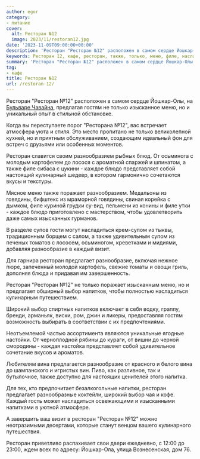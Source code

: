 ```yaml
---
author: egor
category:
- питание
cover:
  alt: Ресторан №12
  image: 2023/11/restoran12.jpg
date: '2023-11-09T09:00:00+00:00'
description: 'Ресторан "Ресторан №12" расположен в самом сердце Йошкар-Олы, на Бульваре Чавайна, предлагая гостям не только изысканное меню, но и уникальный опыт в...'
keywords: Ресторан 12, кафе, ресторан, также, только, меню, филе, насладиться, разнообразие, предлагает, выбор, йошкар, гостям, разнообразием, каждое, блюдо, представляет
summary: 'Ресторан "Ресторан №12" расположен в самом сердце Йошкар-Олы, на Бульваре Чавайна, предлагая гостям не только изысканное меню, но и уникальный опыт в...'
tag:
- кафе
title: Ресторан №12
url: /restoran-12/
---
```


Ресторан "Ресторан №12" расположен в самом сердце Йошкар-Олы, на [Бульваре Чавайна](/bulvar-chavajna/), предлагая гостям не только изысканное меню, но и уникальный опыт в стильной обстановке.

Когда вы переступаете порог "Ресторана №12", вас встречает атмосфера уюта и стиля. Это место пропитано не только великолепной кухней, но и приятным обслуживанием, создающим идеальный фон для встреч с друзьями или особенных моментов.

Ресторан славится своим разнообразием рыбных блюд. От осьминога с молодым картофелем до лосося с ароматной спаржей и шпинатом, а также филе сибаса с цукини \- каждое блюдо представляет собой настоящий кулинарный шедевр, в котором гармонично сочетаются вкусы и текстуры.

Мясное меню также поражает разнообразием. Медальоны из говядины, бифштекс из мраморной говядины, свиная корейка с дымком, филе куриной грудки су\-вид, пельмени из конины и филе утки \- каждое блюдо приготовлено с мастерством, чтобы удовлетворить даже самых изысканных гурманов.

В разделе супов гости могут насладиться крем-супом из тыквы, традиционным борщем с салом, а также удивительным супом из печеных томатов с лососем, осьминогом, креветками и мидиями, добавляя разнообразие в каждый визит.

Для гарнира ресторан предлагает разнообразие, включая нежное пюре, запеченный молодой картофель, свежие томаты и овощи гриль, дополняя блюда и придавая им завершенность.

Ресторан "Ресторан №12" не только поражает изысканным меню, но и предлагает обширный выбор напитков, чтобы полностью насладиться кулинарным путешествием.

Широкий выбор спиртных напитков включает в себя водку, граппу, бренди, арманьяк, виски, ром, джин и ликеры, предоставляя гостям возможность выбирать в соответствии с их предпочтениями.

Неотъемлемой частью ассортимента являются уникальные ягодные настойки. От черноплодной рябины до кураги, от вишни до черной смородины \- каждая настойка представляет собой удивительное сочетание вкусов и ароматов.

Любителям вина предлагается разнообразие от красного и белого вина до шампанского и игристых вин. Пиво, как разливное, так и бутылочное, также доступно для настоящих ценителей этого напитка.

Для тех, кто предпочитает безалкогольные напитки, ресторан предлагает разнообразные коктейли, широкий выбор чая и кофе. Каждый гость может насладиться освежающими и изысканными напитками в уютной атмосфере.

А завершить ваш визит в ресторан "Ресторан №12" можно неотразимыми десертами, которые станут венцом вашего кулинарного путешествия.

Ресторан приветливо распахивает свои двери ежедневно, с 12:00 до 23:00, ждем всех по адресу: Йошкар-Ола, улица Вознесенская, дом 76.